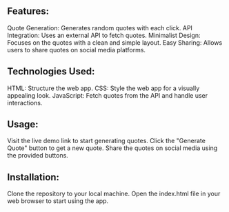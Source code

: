 ## Features:

Quote Generation: Generates random quotes with each click.
API Integration: Uses an external API to fetch quotes.
Minimalist Design: Focuses on the quotes with a clean and simple layout.
Easy Sharing: Allows users to share quotes on social media platforms.

## Technologies Used:

HTML: Structure the web app.
CSS: Style the web app for a visually appealing look.
JavaScript: Fetch quotes from the API and handle user interactions.

## Usage:

Visit the live demo link to start generating quotes.
Click the "Generate Quote" button to get a new quote.
Share the quotes on social media using the provided buttons.

## Installation:

Clone the repository to your local machine.
Open the index.html file in your web browser to start using the app.